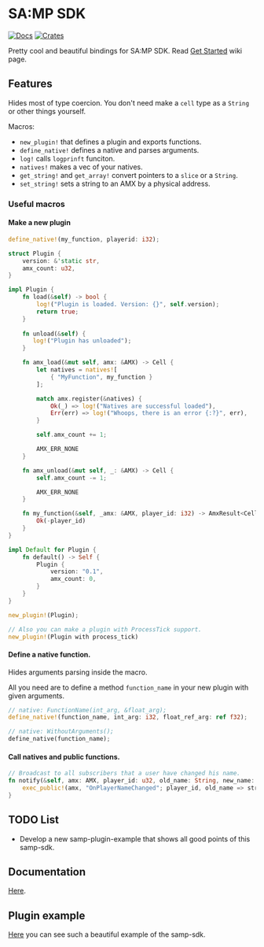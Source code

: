 # SA:MP SDK
[![Docs](https://docs.rs/samp-sdk/badge.svg)](https://docs.rs/samp-sdk)
[![Crates](https://img.shields.io/crates/v/samp-sdk.svg)](https://crates.io/crates/samp-sdk)

Pretty cool and beautiful bindings for SA:MP SDK. Read [Get Started](https://github.com/ZOTTCE/samp-sdk/wiki/Get-started) wiki page.

## Features
Hides most of type coercion. You don't need make a `cell` type as a `String` or other things yourself.

Macros:
* `new_plugin!` that defines a plugin and exports functions.
* `define_native!` defines a native and parses arguments.
* `log!` calls `logprinft` funciton.
* `natives!` makes a vec of your natives.
* `get_string!` and `get_array!` convert pointers to a `slice` or a `String`.
* `set_string!` sets a string to an AMX by a physical address.

### Useful macros
#### Make a new plugin
``` Rust
define_native!(my_function, playerid: i32);

struct Plugin {
    version: &'static str,
    amx_count: u32,
}

impl Plugin {
    fn load(&self) -> bool {
        log!("Plugin is loaded. Version: {}", self.version);
        return true;
    }
    
    fn unload(&self) { 
       log!("Plugin has unloaded");
    }

    fn amx_load(&mut self, amx: &AMX) -> Cell {
        let natives = natives![
            { "MyFunction", my_function }
        ];

        match amx.register(&natives) {
            Ok(_) => log!("Natives are successful loaded"),
            Err(err) => log!("Whoops, there is an error {:?}", err),
        }

        self.amx_count += 1;

        AMX_ERR_NONE
    }

    fn amx_unload(&mut self, _: &AMX) -> Cell {
        self.amx_count -= 1;

        AMX_ERR_NONE
    }

    fn my_function(&self, _amx: &AMX, player_id: i32) -> AmxResult<Cell> {
        Ok(-player_id)
    }
}

impl Default for Plugin {
    fn default() -> Self {
        Plugin {
            version: "0.1",
            amx_count: 0,
        }
    }
}

new_plugin!(Plugin);

// Also you can make a plugin with ProcessTick support.
new_plugin!(Plugin with process_tick)
```
#### Define a native function.
Hides arguments parsing inside the macro.

All you need are to define a method `function_name` in your new plugin with given arguments.
``` Rust
// native: FunctionName(int_arg, &float_arg);
define_native!(function_name, int_arg: i32, float_ref_arg: ref f32);

// native: WithoutArguments();
define_native(function_name);
```

#### Call natives and public functions.
``` Rust
// Broadcast to all subscribers that a user have changed his name.
fn notify(&self, amx: AMX, player_id: u32, old_name: String, new_name: String) -> AmxResult<Cell> {
    exec_public!(amx, "OnPlayerNameChanged"; player_id, old_name => string, new_name => string) 
}
```

## TODO List
* Develop a new samp-plugin-example that shows all good points of this samp-sdk.

## Documentation
[Here](https://zottce.github.io/samp-sdk/samp_sdk/).

## Plugin example
[Here](https://github.com/ZOTTCE/samp-plugin-example) you can see such a beautiful example of the samp-sdk.
